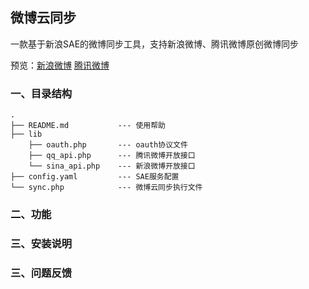 ## 微博云同步

一款基于新浪SAE的微博同步工具，支持新浪微博、腾讯微博原创微博同步

预览：[新浪微博](http://weibo.com/nipao)
	  [腾讯微博](http://t.qq.com/xiangjianfeng)

### 一、目录结构    
    .
    ├── README.md           --- 使用帮助
    ├── lib              
		├── oauth.php       --- oauth协议文件    	
		├── qq_api.php      --- 腾讯微博开放接口
		└── sina_api.php    --- 新浪微博开放接口    	
    ├── config.yaml         --- SAE服务配置
    └── sync.php           	--- 微博云同步执行文件


### 二、功能

### 三、安装说明

### 三、问题反馈